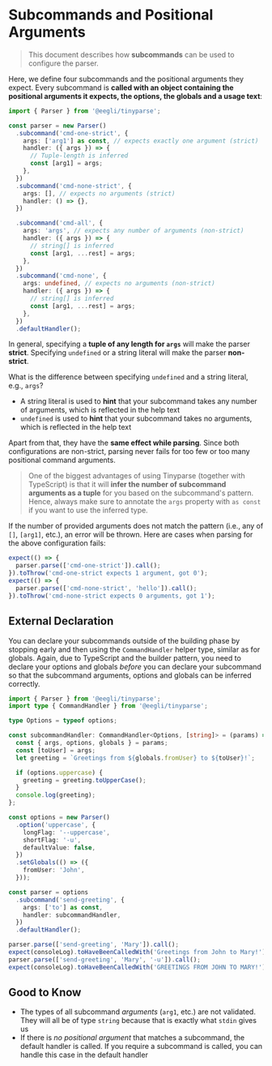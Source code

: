 # Subcommands and Positional Arguments

> This document describes how **subcommands** can be used to configure the parser.

Here, we define four subcommands and the positional arguments they expect. Every subcommand is **called with an object containing the positional arguments it expects, the options, the globals and a usage text**:

```ts
import { Parser } from '@eegli/tinyparse';

const parser = new Parser()
  .subcommand('cmd-one-strict', {
    args: ['arg1'] as const, // expects exactly one argument (strict)
    handler: ({ args }) => {
      // Tuple-length is inferred
      const [arg1] = args;
    },
  })
  .subcommand('cmd-none-strict', {
    args: [], // expects no arguments (strict)
    handler: () => {},
  })

  .subcommand('cmd-all', {
    args: 'args', // expects any number of arguments (non-strict)
    handler: ({ args }) => {
      // string[] is inferred
      const [arg1, ...rest] = args;
    },
  })
  .subcommand('cmd-none', {
    args: undefined, // expects no arguments (non-strict)
    handler: ({ args }) => {
      // string[] is inferred
      const [arg1, ...rest] = args;
    },
  })
  .defaultHandler();
```

In general, specifying a **tuple of any length for `args`** will make the parser **strict**. Specifying `undefined` or a string literal will make the parser **non-strict**.

What is the difference between specifying `undefined` and a string literal, e.g., `args`?

- A string literal is used to **hint** that your subcommand takes any number of arguments, which is reflected in the help text
- `undefined` is used to **hint** that your subcommand takes no arguments, which is reflected in the help text

Apart from that, they have the **same effect while parsing**. Since both configurations are non-strict, parsing never fails for too few or too many positional command arguments.

> One of the biggest advantages of using Tinyparse (together with TypeScript) is that it will **infer the number of subcommand arguments as a tuple** for you based on the subcommand's pattern. Hence, always make sure to annotate the `args` property with `as const` if you want to use the inferred type.

If the number of provided arguments does not match the pattern (i.e., any of `[]`, `[arg1]`, etc.), an error will be thrown. Here are cases when parsing for the above configuration fails:

```ts
expect(() => {
  parser.parse(['cmd-one-strict']).call();
}).toThrow('cmd-one-strict expects 1 argument, got 0');
expect(() => {
  parser.parse(['cmd-none-strict', 'hello']).call();
}).toThrow('cmd-none-strict expects 0 arguments, got 1');
```

## External Declaration

You can declare your subcommands outside of the building phase by stopping early and then using the `CommandHandler` helper type, similar as for globals. Again, due to TypeScript and the builder pattern, you need to declare your options and globals _before_ you can declare your subcommand so that the subcommand arguments, options and globals can be inferred correctly.

```ts
import { Parser } from '@eegli/tinyparse';
import type { CommandHandler } from '@eegli/tinyparse';

type Options = typeof options;

const subcommandHandler: CommandHandler<Options, [string]> = (params) => {
  const { args, options, globals } = params;
  const [toUser] = args;
  let greeting = `Greetings from ${globals.fromUser} to ${toUser}!`;

  if (options.uppercase) {
    greeting = greeting.toUpperCase();
  }
  console.log(greeting);
};

const options = new Parser()
  .option('uppercase', {
    longFlag: '--uppercase',
    shortFlag: '-u',
    defaultValue: false,
  })
  .setGlobals(() => ({
    fromUser: 'John',
  }));

const parser = options
  .subcommand('send-greeting', {
    args: ['to'] as const,
    handler: subcommandHandler,
  })
  .defaultHandler();

parser.parse(['send-greeting', 'Mary']).call();
expect(consoleLog).toHaveBeenCalledWith('Greetings from John to Mary!');
parser.parse(['send-greeting', 'Mary', '-u']).call();
expect(consoleLog).toHaveBeenCalledWith('GREETINGS FROM JOHN TO MARY!');
```

## Good to Know

- The types of all subcommand _arguments_ (`arg1`, etc.) are not validated. They will all be of type `string` because that is exactly what `stdin` gives us
- If there is _no positional argument_ that matches a subcommand, the default handler is called. If you require a subcommand is called, you can handle this case in the default handler
